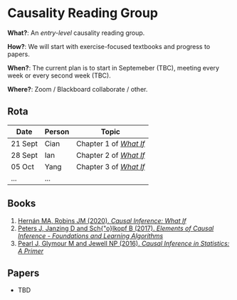 # Causality Reading Group

**What?**: An *entry-level* causality reading group.

**How?**: We will start with exercise-focused textbooks and progress to papers.

**When?**: The current plan is to start in Septemeber (TBC), meeting every week or every second week (TBC).

**Where?**: Zoom / Blackboard collaborate / other.

## Rota

| Date  | Person | Topic |
| --- | --- | --- |
| 21 Sept | Cian | Chapter 1 of [*What If*](https://cdn1.sph.harvard.edu/wp-content/uploads/sites/1268/2020/02/ci_hernanrobins_21feb20.pdf) |
| 28 Sept | Ian | Chapter 2 of [*What If*](https://cdn1.sph.harvard.edu/wp-content/uploads/sites/1268/2020/02/ci_hernanrobins_21feb20.pdf)  |
| 05 Oct | Yang | Chapter 3 of [*What If*](https://cdn1.sph.harvard.edu/wp-content/uploads/sites/1268/2020/02/ci_hernanrobins_21feb20.pdf)  |
| ... | ... | |

## Books

1. [Hernán MA, Robins JM (2020). *Causal Inference: What If*](https://cdn1.sph.harvard.edu/wp-content/uploads/sites/1268/2020/02/ci_hernanrobins_21feb20.pdf)
2. [Peters J, Janzing D and Sch{\"o}lkopf B (2017). *Elements of Causal Inference - Foundations and Learning Algorithms*](https://mitpress.mit.edu/books/elements-causal-inference)
3. [Pearl J, Glymour M and Jewell NP (2016). *Causal Inference in Statistics: A Primer*](http://bayes.cs.ucla.edu/PRIMER/)


## Papers

- TBD


